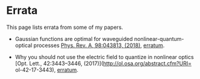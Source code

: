 # Errata

This page lists errata from some of my papers.

* Gaussian functions are optimal for waveguided nonlinear-quantum-optical processes [Phys. Rev. A, 98:043813, (2018)](https://link.aps.org/doi/10.1103/PhysRevA.98.043813), [erratum](./gaussian_jsa.pdf).

* Why you should not use the electric field to quantize in nonlinear optics [Opt. Lett., 42:3443–3446, (2017)](http://ol.osa.org/abstract.cfm?URI=
ol-42-17-3443), [erratum](./not_quantize_electric.pdf).
